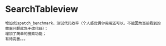 # SearchTableview
    增加dispatch_benchmark，测试代码效率（个人感觉偶尔用用还可以，不能因为当前看到的效率问题就急于改代码）；
    增加了简单的搜索功能；
    有待完善。。。
